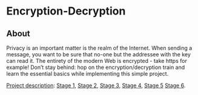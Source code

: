 # Encryption-Decryption

## About

Privacy is an important matter is the realm of the Internet. When sending a message, you want to be sure that no-one but the addressee with the key can read it. The entirety of the modern Web is encrypted - take https for example! Don’t stay behind: hop on the encryption/decryption train and learn the essential basics while implementing this simple project.

[Project description](https://hyperskill.org/projects/46): 
[Stage 1](https://hyperskill.org/projects/46/stages/245/implement), 
[Stage 2](https://hyperskill.org/projects/46/stages/246/implement), 
[Stage 3](https://hyperskill.org/projects/46/stages/247/implement), 
[Stage 4](https://hyperskill.org/projects/46/stages/248/implement), 
[Stage 5](https://hyperskill.org/projects/46/stages/249/implement)
[Stage 6](https://hyperskill.org/projects/46/stages/250/implement).


